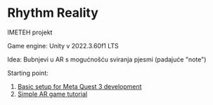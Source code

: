 # Rhythm Reality
IMETEH projekt

Game engine: Unity v 2022.3.60f1 LTS

Idea: Bubnjevi u AR s mogućnošću sviranja pjesmi (padajuće "note")

Starting point:
  1) [Basic setup for Meta Quest 3 development](https://www.youtube.com/watch?v=-tVfg8Zaqos)
  2) [Simple AR game tutorial](https://www.youtube.com/watch?v=QHMtVEX9O0Y)
